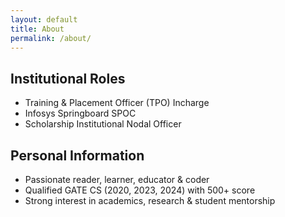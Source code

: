 ```yaml
---
layout: default
title: About
permalink: /about/
---
```


## Institutional Roles
- Training & Placement Officer (TPO) Incharge  
- Infosys Springboard SPOC  
- Scholarship Institutional Nodal Officer  

## Personal Information
- Passionate reader, learner, educator & coder  
- Qualified GATE CS (2020, 2023, 2024) with 500+ score  
- Strong interest in academics, research & student mentorship  

